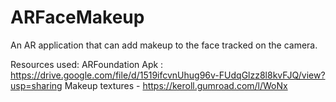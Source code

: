# ARFaceMakeup
An AR application that can add makeup to the face tracked on the camera.

Resources used: 
ARFoundation
Apk : https://drive.google.com/file/d/1519ifcvnUhug96v-FUdqGlzz8l8kvFJQ/view?usp=sharing
Makeup textures - https://keroll.gumroad.com/l/WoNx